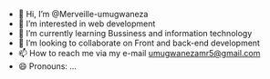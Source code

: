 - 👋 Hi, I’m @Merveille-umugwaneza
- 👀 I’m interested in web development
- 🌱 I’m currently learning Bussiness and information technology
- 💞️ I’m looking to collaborate on Front and back-end development
- 📫 How to reach me via my e-mail umugwanezamr5@gmail.com
- 😄 Pronouns: ...
  

<!---
Merveille-umugwaneza/Merveille-umugwaneza is a ✨ special ✨ repository because its `README.md` (this file) appears on your GitHub profile.
You can click the Preview link to take a look at your changes.
--->
